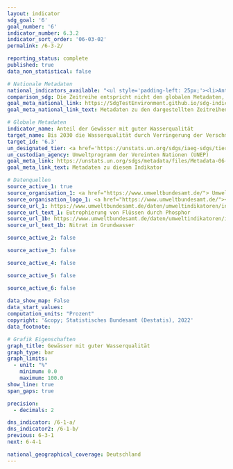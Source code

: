 ```yaml
---
layout: indicator    
sdg_goal: '6'    
goal_number: '6'    
indicator_number: 6.3.2    
indicator_sort_order: '06-03-02'    
permalink: /6-3-2/    

reporting_status: complete    
published: true    
data_non_statistical: false    

# Nationale Metadaten    
national_indicators_available: "<ul style='padding-left: 25px;'><li>Anteil Fließgewässer mit gutem ökologischem Zustand für Gesamt-Phosphor</li> <li> Anteil Grundwasser unterhalb Schwellenwert für Nitrat</li></ul>"    
comparison_sdg: Die Zeitreihe entspricht nicht den globalen Metadaten, bietet aber zusätzliche Informationen.    
goal_meta_national_link: https://SdgTestEnvironment.github.io/sdg-indicators/public/MetaDe/6.3.2.pdf    
goal_meta_national_link_text: Metadaten zu den dargestellten Zeitreihen    

# Globale Metadaten    
indicator_name: Anteil der Gewässer mit guter Wasserqualität    
target_name: Bis 2030 die Wasserqualität durch Verringerung der Verschmutzung, Beendigung des Einbringens und Minimierung der Freisetzung gefährlicher Chemikalien und Stoffe, Halbierung des Anteils unbehandelten Abwassers und eine beträchtliche Steigerung der Wiederaufbereitung und gefahrlosen Wiederverwendung weltweit verbessern    
target_id: '6.3'    
un_designated_tier: <a href='https://unstats.un.org/sdgs/iaeg-sdgs/tier-classification/' title='Klicken Sie hier um weitere Informationen zur UN-Tier-Klassifikation zu erhalten.'  target='_blank'>Tier II</a>    
un_custodian_agency: Umweltprogramm der Vereinten Nationen (UNEP)    
goal_meta_link: https://unstats.un.org/sdgs/metadata/files/Metadata-06-03-02.pdf    
goal_meta_link_text: Metadaten zu diesem Indikator        

# Datenquellen
source_active_1: true
source_organisation_1: <a href="https://www.umweltbundesamt.de/"> Umweltbundesamt (UBA) </a>
source_organisation_logo_1: <a href="https://www.umweltbundesamt.de/"><img src="https://g205sdgs.github.io/sdg-indicators/public/OrgImgDe/uba.png" alt="Logo uba" style="height:60px; width:148px"/></a>
source_url_1: https://www.umweltbundesamt.de/daten/umweltindikatoren/indikator-eutrophierung-von-fluessen-durch-phosphor
source_url_text_1: Eutrophierung von Flüssen durch Phosphor
source_url_1b: https://www.umweltbundesamt.de/daten/umweltindikatoren/indikator-nitrat-im-grundwasser
source_url_text_1b: Nitrat im Grundwasser

source_active_2: false

source_active_3: false

source_active_4: false

source_active_5: false

source_active_6: false
    
data_show_map: False    
data_start_values:     
computation_units: "Prozent"    
copyright: '&copy; Statistisches Bundesamt (Destatis), 2022'    
data_footnote:     

# Grafik Eigenschaften    
graph_title: Gewässer mit guter Wasserqualität    
graph_type: bar    
graph_limits:
  - unit: "%"
    minimum: 0.0
    maximum: 100.0
show_line: true
span_gaps: true

precision:
  - decimals: 2    

dns_indicator: /6-1-a/
dns_indicator2: /6-1-b/
previous: 6-3-1    
next: 6-4-1    

national_geographical_coverage: Deutschland    
---
```


<span></span>